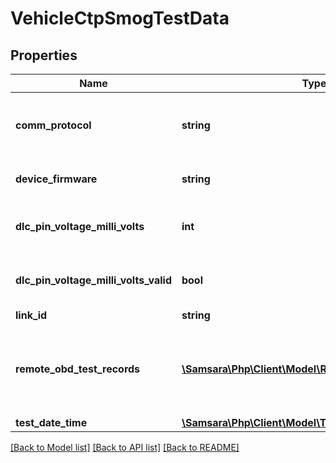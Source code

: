 # VehicleCtpSmogTestData

## Properties
Name | Type | Description | Notes
------------ | ------------- | ------------- | -------------
**comm_protocol** | **string** | CAN bus communication protocol as detected by the vehicle gateway. | [optional] 
**device_firmware** | **string** | CTP firmware version as reported by the vehicle gateway. | [optional] 
**dlc_pin_voltage_milli_volts** | **int** | Positive battery voltage as detected by the vehicle gateway reported in millivolts. | [optional] 
**dlc_pin_voltage_milli_volts_valid** | **bool** | Indicates DlcPinVoltageMilliVolts was successfully read from the CAN bus. | [optional] 
**link_id** | **string** | Device serial number. | [optional] 
**remote_obd_test_records** | [**\Samsara\Php\Client\Model\RemoteObdTestRecords[]**](RemoteObdTestRecords.md) | Contains all of the specific OBD data collected for a single ECU present on a vehicle. There can can be multiple ECUs on a vehicle. | [optional] 
**test_date_time** | [**\Samsara\Php\Client\Model\Time**](Time.md) |  | [optional] 

[[Back to Model list]](../README.md#documentation-for-models) [[Back to API list]](../README.md#documentation-for-api-endpoints) [[Back to README]](../README.md)


